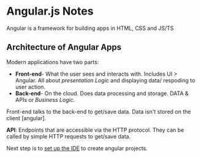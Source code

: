 # Angular.js Notes

Angular is a framework for building apps in HTML, CSS and JS/TS

## Architecture of Angular Apps

Modern applications have two parts:
- **Front-end**-  What the user sees and interacts with. Includes UI > Angular. All about _presentation Logic_ and displaying data/ respoding to user action.
- **Back-end**- On the cloud. Does data processing and storage. DATA & APIs or _Business Logic_.

Front-end talks to the back-end to get/save data. Data isn't stored on the client [angular]. 

**API**: Endpoints that are accessible via the HTTP protocol.
They can be called by simple HTTP requests to get/save data.

Next step is to [set up the IDE](/Setting%20up%20IDE.md) to create angular projects.



